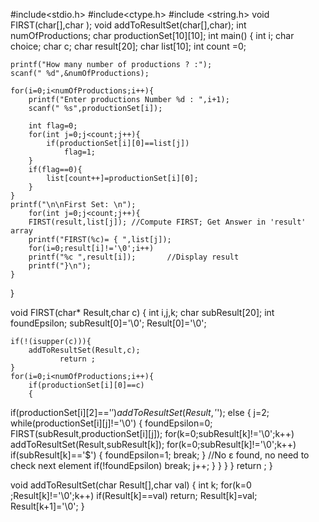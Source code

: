 
#include<stdio.h>
#include<ctype.h>
#include <string.h>
void FIRST(char[],char );
void addToResultSet(char[],char);
int numOfProductions;
char productionSet[10][10];
int main()
{
    int i;
    char choice; 
    char c;
    char result[20];
    char list[10];
    int count =0;

    printf("How many number of productions ? :");
    scanf(" %d",&numOfProductions);

    for(i=0;i<numOfProductions;i++){
        printf("Enter productions Number %d : ",i+1);
        scanf(" %s",productionSet[i]);

        int flag=0;
        for(int j=0;j<count;j++){
            if(productionSet[i][0]==list[j])
                flag=1;
        }
        if(flag==0){
            list[count++]=productionSet[i][0];
        }
    }
    printf("\n\nFirst Set: \n");
        for(int j=0;j<count;j++){
        FIRST(result,list[j]); //Compute FIRST; Get Answer in 'result' array
        printf("FIRST(%c)= { ",list[j]);
        for(i=0;result[i]!='\0';i++)
        printf("%c ",result[i]);       //Display result
        printf("}\n");
    }
}

void FIRST(char* Result,char c)
{
    int i,j,k;
    char subResult[20];
    int foundEpsilon;
    subResult[0]='\0';
    Result[0]='\0';

    if(!(isupper(c))){
        addToResultSet(Result,c);
               return ;
    }
    for(i=0;i<numOfProductions;i++){
        if(productionSet[i][0]==c)
        {
 if(productionSet[i][2]=='$') addToResultSet(Result,'$');
      else
            {
                j=2;
                while(productionSet[i][j]!='\0')
                {
                foundEpsilon=0;
                FIRST(subResult,productionSet[i][j]);
                for(k=0;subResult[k]!='\0';k++)
                    addToResultSet(Result,subResult[k]);
                 for(k=0;subResult[k]!='\0';k++)
                     if(subResult[k]=='$')
                     {
                         foundEpsilon=1;
                         break;
                     }
                 //No ε found, no need to check next element
                 if(!foundEpsilon)
                     break;
                 j++;
                }
            }
    }
}
    return ;
}

void addToResultSet(char Result[],char val)
{
    int k;
    for(k=0 ;Result[k]!='\0';k++)
        if(Result[k]==val)
            return;
    Result[k]=val;
    Result[k+1]='\0';
}
